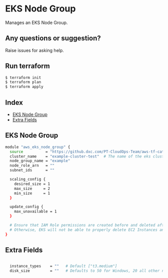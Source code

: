 # EKS Node Group

Manages an EKS Node Group.

## Any questions or suggestion?

Raise issues for asking help.

## Run terraform

```bash
$ terraform init
$ terraform plan
$ terraform apply
```

## Index

- [EKS Node Group](#eks_node_group)
- [Extra Fields](#extra_fields)

## EKS Node Group <a name="eks_node_group"></a>
```bash
module "aws_eks_node_group" {
  source          = "https://github.dxc.com/PT-CloudOps-Team/aws-tf-catalog/tree/main/terraform-aws-eks-node-group"
  cluster_name    = "example-cluster-test"  # The name of the eks cluster to use the node group
  node_group_name = "example"
  node_role_arn   = ""
  subnet_ids      = ""

  scaling_config {
    desired_size = 1
    max_size     = 2
    min_size     = 1
  }

  update_config {
    max_unavailable = 1
  }

  # Ensure that IAM Role permissions are created before and deleted after EKS Node Group handling.
  # Otherwise, EKS will not be able to properly delete EC2 Instances and Elastic Network Interfaces.
}
```

## Extra Fields<a name="extra_fields"></a>

```bash
  
  instance_types    = ""   # Default ["t3.medium"]
  disk_size         = ""   # Defaults to 50 for Windows, 20 all other node groups
  
```